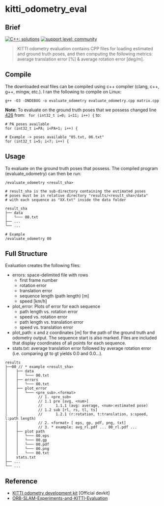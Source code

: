 # kitti_odometry_eval

## Brief
[![C++: solutions](https://img.shields.io/badge/C++-Solutions-blue.svg?style=flat&logo=c%2B%2B)](https://es.wikipedia.org/wiki/C%2B%2B) [![support level: community](https://img.shields.io/badge/support%20level-community-lightgray.png)](http://wiki.ros.org/Industrial)

> KITTI odometry evaluation contains CPP files for loading estimated and ground truth poses, and then computing the following metrics: average translation error [%]
     & average rotation error [deg/m].


## Compile
The downloaded eval files can be compiled using c++ compiler (clang, c++, g++, mingw, etc.). I ran the following to compile on Linux:
```
g++ -O3 -DNDEBUG -o evaluate_odometry evaluate_odometry.cpp matrix.cpp
```

**Note:** To evaluate on the ground truth poses that we possess changed line [426](https://github.com/cristianrubioa/kitti_odometry_eval/blob/main/cpp/evaluate_odometry.cpp#L426) from:
``` for (int32_t i=0; i<11; i++) {```
to:
```
# PA poses available
for (int32_t i=PA; i<PA+1; i++) {

# Example -> poses available "05.txt, 06.txt"
for (int32_t i=5; i<7; i++) {
```

## Usage
To evaluate on the ground truth poses that possess. The compiled program (evaluate_odometry) can then be run:
```
/evaluate_odometry <result_sha>

# result_sha is the sub-directory containing the estimated poses
# poses must be in relative directory "results/<result_sha>/data"
# with each sequence as "XX.txt" inside the data folder

result_sha
├── data
│   └─── 00.txt
├── ...
└── ...

# Example
/evaluate_odometry 00
```

## Full Structure
Evaluation creates the following files:
- errors: space-delimited file with rows
     - first frame number
     - rotation error
     - translation error
     - sequence length (path length) [m]
     - speed [km/h]
- plot_error: Plots of error for each sequence
     - path length vs. rotation error
     - speed vs. rotation error
     - path length vs. translation error
     - speed vs. translation error
- plot_path: x and z coordinates [m] for the path of the ground truth and odometry output. The sequence start is also marked. Files are included that display coordinates of all points for each sequence.
- stats.txt: average translation error followed by average rotation error (i.e. comparing gt to gt yields 0.0 and 0.0...).

```
results
├──00 // * example <result_sha> 
│    ├── data
│    │   └─── 00.txt
│    ├── errors                   
│    │   └─── 00.txt
│    ├── plot_error               
│    │   └─── <pre_sub>.<format>      
│    │         // 1. <pre_sub> 
│    │         // 1.1 pre [avg, <num>] 
│    │         //      1.1.1 (avg: average, <num>:estimated pose)
│    │         // 1.2 sub [rl, rs, tl, ts] 
│    │         //      1.2.1 (r:rotation, t:translation, s:speed, l:path length)
│    │         // 2. <format> [ eps, gp, pdf, png, txt]
│    │         // 3. * example: avg_rl.pdf ... 00_rl.pdf ...                        
│    ├── plot path                                      
│    │   └─── 00.eps
│    │   └─── 00.gp
│    │   └─── 00.pdf
│    │   └─── 00.png
│    │   └─── 00.txt
│    stats.txt  
├── ...
└── ...
```  


## Reference
- [KITTI odometry development kit](http://www.cvlibs.net/datasets/kitti/eval_odometry.php) [Official devkit]
- [ORB-SLAM-Experiments-and-KITTI-Evaluation](http://edge.rit.edu/edge/C18501/public/ORB-SLAM-Experiments-and-KITTI-Evaluation_17006594.html)
